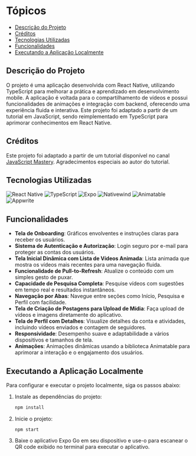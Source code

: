 # Tópicos

- [Descrição do Projeto](#descrição-do-projeto)
- [Créditos](#créditos)
- [Tecnologias Utilizadas](#tecnologias-utilizadas)
- [Funcionalidades](#funcionalidades)
- [Executando a Aplicação Localmente](#executando-a-aplicação-localmente)

## Descrição do Projeto

O projeto é uma aplicação desenvolvida com React Native, utilizando TypeScript para melhorar a prática e aprendizado em desenvolvimento mobile. A aplicação é voltada para o compartilhamento de vídeos e possui funcionalidades de animações e integração com backend, oferecendo uma experiência fluida e interativa. Este projeto foi adaptado a partir de um tutorial em JavaScript, sendo reimplementado em TypeScript para aprimorar conhecimentos em React Native.

## Créditos

Este projeto foi adaptado a partir de um tutorial disponível no canal [JavaScript Mastery](https://www.youtube.com/watch?v=ZBCUegTZF7M&list=WL&index=7). Agradecimentos especiais ao autor do tutorial.

## Tecnologias Utilizadas

![React Native](https://img.shields.io/badge/React%20Native-20232A?style=for-the-badge&logo=react&logoColor=61DAFB)
![TypeScript](https://img.shields.io/badge/TypeScript-007ACC?style=for-the-badge&logo=typescript&logoColor=white)
![Expo](https://img.shields.io/badge/Expo-000020?style=for-the-badge&logo=expo&logoColor=white)
![Nativewind](https://img.shields.io/badge/Nativewind-38B2AC?style=for-the-badge&logo=tailwindcss&logoColor=white)
![Animatable](https://img.shields.io/badge/Animatable-2F4F4F?style=for-the-badge&logo=react&logoColor=white)
![Appwrite](https://img.shields.io/badge/Appwrite-1C1E21?style=for-the-badge&logo=appwrite&logoColor=white)

## Funcionalidades

- **Tela de Onboarding**: Gráficos envolventes e instruções claras para receber os usuários.
- **Sistema de Autenticação e Autorização**: Login seguro por e-mail para proteger as contas dos usuários.
- **Tela Inicial Dinâmica com Lista de Vídeos Animada**: Lista animada que mostra os vídeos mais recentes para uma navegação fluida.
- **Funcionalidade de Pull-to-Refresh**: Atualize o conteúdo com um simples gesto de puxar.
- **Capacidade de Pesquisa Completa**: Pesquise vídeos com sugestões em tempo real e resultados instantâneos.
- **Navegação por Abas**: Navegue entre seções como Início, Pesquisa e Perfil com facilidade.
- **Tela de Criação de Postagens para Upload de Mídia**: Faça upload de vídeos e imagens diretamente do aplicativo.
- **Tela de Perfil com Detalhes**: Visualize detalhes da conta e atividades, incluindo vídeos enviados e contagem de seguidores.
- **Responsividade**: Desempenho suave e adaptabilidade a vários dispositivos e tamanhos de tela.
- **Animações**: Animações dinâmicas usando a biblioteca Animatable para aprimorar a interação e o engajamento dos usuários.

## Executando a Aplicação Localmente

Para configurar e executar o projeto localmente, siga os passos abaixo:

1. Instale as dependências do projeto:

   ```bash
   npm install
   ```

2. Inicie o projeto:
   
   ```
   npm start
   ```

3. Baixe o aplicativo Expo Go em seu dispositivo e use-o para escanear o QR code exibido no terminal para executar o aplicativo.
